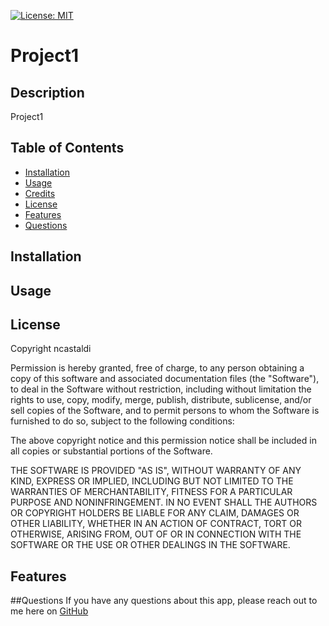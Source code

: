 [![License: MIT](https://img.shields.io/badge/License-MIT-yellow.svg)](https://opensource.org/licenses/MIT)
  # Project1

  ## Description
  Project1

  ## Table of Contents

* [Installation](#installation)
* [Usage](#usage)
* [Credits](#credits)
* [License](#license)
* [Features](#features)
* [Questions](#questions)

## Installation


## Usage


## License

Copyright <YEAR> ncastaldi

Permission is hereby granted, free of charge, to any person obtaining a copy of this software and associated documentation files (the "Software"), to deal in the Software without restriction, including without limitation the rights to use, copy, modify, merge, publish, distribute, sublicense, and/or sell copies of the Software, and to permit persons to whom the Software is furnished to do so, subject to the following conditions:

The above copyright notice and this permission notice shall be included in all copies or substantial portions of the Software.

THE SOFTWARE IS PROVIDED "AS IS", WITHOUT WARRANTY OF ANY KIND, EXPRESS OR IMPLIED, INCLUDING BUT NOT LIMITED TO THE WARRANTIES OF MERCHANTABILITY, FITNESS FOR A PARTICULAR PURPOSE AND NONINFRINGEMENT. IN NO EVENT SHALL THE AUTHORS OR COPYRIGHT HOLDERS BE LIABLE FOR ANY CLAIM, DAMAGES OR OTHER LIABILITY, WHETHER IN AN ACTION OF CONTRACT, TORT OR OTHERWISE, ARISING FROM, OUT OF OR IN CONNECTION WITH THE SOFTWARE OR THE USE OR OTHER DEALINGS IN THE SOFTWARE.

## Features


##Questions
If you have any questions about this app, please reach out to me here on [GitHub](http://github.com/ncastaldi)
